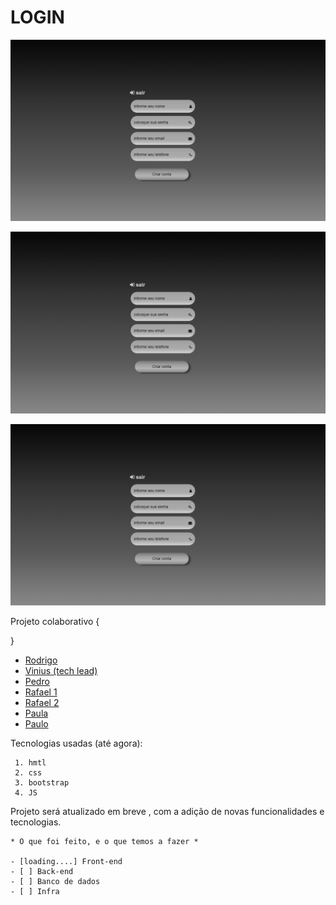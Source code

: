 LOGIN
============
![imagem](https://github.com/RodrigoAnjos2004/login-ATILA/blob/main/images/Capturar.PNG?raw=true)

![imagem](https://github.com/RodrigoAnjos2004/login-ATILA/blob/main/images/Capturar.PNG?raw=true)

![imagem](https://github.com/RodrigoAnjos2004/login-ATILA/blob/main/images/Capturar.PNG?raw=true)

Projeto colaborativo {

}
  * [Rodrigo](https://github.com/RodrigoAnjos2004)
  * [Vinius (tech lead)](https://github.com/Vinicius-Souza-Araujo)
  * [Pedro](https://github.com/PedroBicas)
  * [Rafael 1](https://github.com/rafael-alves-nascimento)
  * [Rafael 2]()
  * [Paula ]()
  * [Paulo  ]()




Tecnologias usadas (até agora):
~~~
 1. hmtl
 2. css
 3. bootstrap
 4. JS
~~~

Projeto será atualizado em breve , com a adição de novas funcionalidades e tecnologias.
~~~
* O que foi feito, e o que temos a fazer *

- [loading....] Front-end
- [ ] Back-end
- [ ] Banco de dados
- [ ] Infra


~~~









